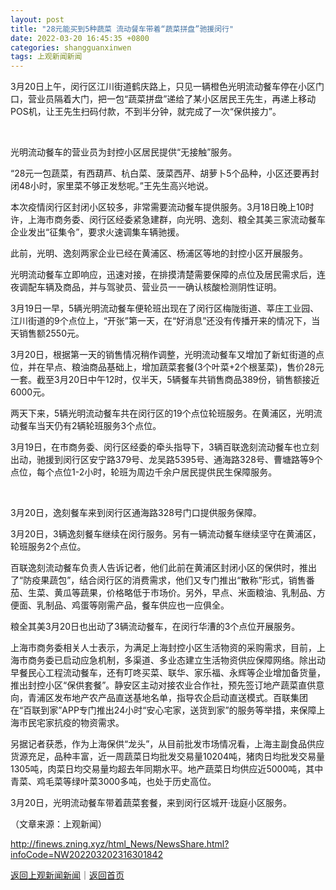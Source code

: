 ```yaml
---
layout: post
title: "28元能买到5种蔬菜 流动餐车带着“蔬菜拼盘”驰援闵行"
date: 2022-03-20 16:45:35 +0800
categories: shangguanxinwen
tags: 上观新闻新闻
---
```

<p>3月20日上午，闵行区江川街道鹤庆路上，只见一辆橙色光明流动餐车停在小区门口，营业员隔着大门，把一包“蔬菜拼盘”递给了某小区居民王先生，再递上移动POS机，让王先生扫码付款，不到半分钟，就完成了一次“保供接力”。</p>
 &nbsp;<p>光明流动餐车的营业员为封控小区居民提供“无接触”服务。</p>
 <p>“28元一包蔬菜，有西葫芦、杭白菜、菠菜西芹、胡萝卜5个品种，小区还要再封闭48小时，家里菜不够正发愁呢。”王先生高兴地说。</p>
 <p>本次疫情闵行区封闭小区较多，非常需要流动餐车提供服务。3月18日晚上10时许，上海市商务委、闵行区经委紧急建群，向光明、逸刻、粮全其美三家流动餐车企业发出“征集令”，要求火速调集车辆驰援。</p>
 <p>此前，光明、逸刻两家企业已经在黄浦区、杨浦区等地的封控小区开展服务。</p>
 <p>光明流动餐车立即响应，迅速对接，在排摸清楚需要保障的点位及居民需求后，连夜调配车辆及商品，并与驾驶员、营业员一一确认核酸检测阴性证明。</p>
 <p>3月19日一早，5辆光明流动餐车便轮班出现在了闵行区梅陇街道、莘庄工业园、江川街道的9个点位上，“开张”第一天，在“好消息”还没有传播开来的情况下，当天销售额2550元。</p>
 <p>3月20日，根据第一天的销售情况稍作调整，光明流动餐车又增加了新虹街道的点位，并在早点、粮油商品基础上，增加蔬菜套餐(3个叶菜+2个根茎菜)，售价28元一套。截至3月20日中午12时，仅半天，5辆餐车共销售商品389份，销售额接近6000元。</p>
 <p>两天下来，5辆光明流动餐车共在闵行区的19个点位轮班服务。在黄浦区，光明流动餐车当天仍有2辆轮班服务3个点位。</p>
 <p>3月19日，在市商务委、闵行区经委的牵头指导下，3辆百联逸刻流动餐车也立刻出动，驰援到闵行区安宁路379号、龙吴路5395号、通海路328号、曹塘路等9个点位，每个点位1-2小时，轮班为周边千余户居民提供民生保障服务。</p>
 &nbsp;<p>3月20日，逸刻餐车来到闵行区通海路328号门口提供服务保障。</p>
 <p>3月20日，3辆逸刻餐车继续在闵行服务。另有一辆流动餐车继续坚守在黄浦区，轮班服务2个点位。</p>
 <p>百联逸刻流动餐车负责人告诉记者，他们此前在黄浦区封闭小区的保供时，推出了“防疫果蔬包”，结合闵行区的消费需求，他们又专门推出“散称”形式，销售番茄、生菜、黄瓜等蔬果，价格略低于市场价。另外，早点、米面粮油、乳制品、方便面、乳制品、鸡蛋等刚需产品，餐车供应也一应俱全。</p>
 <p>粮全其美3月20日也出动了3辆流动餐车，在闵行华漕的3个点位开展服务。</p>
 <p>上海市商务委相关人士表示，为满足上海封控小区生活物资的采购需求，目前，上海市商务委已启动应急机制，多渠道、多业态建立生活物资供应保障网络。除出动早餐民心工程流动餐车，还有叮咚买菜、联华、家乐福、永辉等企业增加备货量，推出封控小区“保供套餐”。静安区主动对接农业合作社，预先签订地产蔬菜直供意向，青浦区发布地产农产品直送基地名单，指导农企启动直送模式。百联集团在“百联到家”APP专门推出24小时“安心宅家，送货到家”的服务等举措，来保障上海市民宅家抗疫的物资需求。</p>
 <p>另据记者获悉，作为上海保供“龙头”，从目前批发市场情况看，上海主副食品供应货源充足，品种丰富，近一周蔬菜日均批发交易量10204吨，猪肉日均批发交易量1305吨，肉菜日均交易量均超去年同期水平。地产蔬菜日均供应近5000吨，其中青菜、鸡毛菜等绿叶菜3000多吨，也处于历史高位。</p>
 <p>3月20日，光明流动餐车带着蔬菜套餐，来到闵行区城开·珑庭小区服务。 </p><p class="em_media">（文章来源：上观新闻）</p>

<http://finews.zning.xyz/html_News/NewsShare.html?infoCode=NW202203202316301842>

[返回上观新闻新闻](//finews.withounder.com/category/shangguanxinwen.html)｜[返回首页](//finews.withounder.com/)